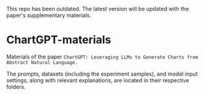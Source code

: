 This repo has been outdated. The latest version will be updated with the paper's supplementary materials. 

# ChartGPT-materials

Materials of the paper `ChartGPT: Leveraging LLMs to Generate Charts from Abstract Natural Language.` 

The prompts, datasets (including the experiment samples), and model input settings, along with relevant explanations, are located in their respective folders.
